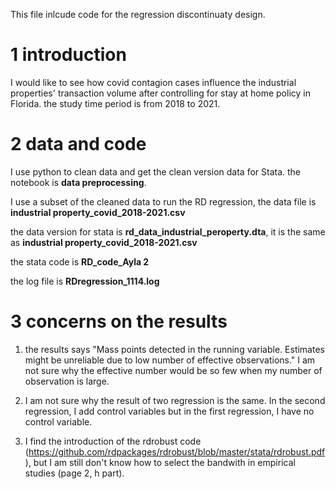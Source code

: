 This file inlcude code for the regression discontinuaty design.

1 introduction
==

I would like to see how covid contagion cases influence the industrial properties' transaction volume after controlling for stay at home policy in Florida. the study time period is from 2018 to 2021.

2 data and code
==
I use python to clean data and get the clean version data for Stata. the notebook is **data preprocessing**.

I use a subset of the cleaned data to run the RD regression, the data file is **industrial property_covid_2018-2021.csv**

the data version for stata is **rd_data_industrial_peroperty.dta**, it is the same as **industrial property_covid_2018-2021.csv**

the stata code is **RD_code_Ayla 2**

the log file is **RDregression_1114.log**

3 concerns on the results
==

1) the results says "Mass points detected in the running variable. Estimates might be unreliable due to low number of effective observations." I am not sure why the effective number would be so few when my number of observation is large.

2) I am not sure why the result of two regression is the same. In the second regression,  I add control variables but in the first regression, I have no control variable. 

3) I find the introduction of the rdrobust code (https://github.com/rdpackages/rdrobust/blob/master/stata/rdrobust.pdf), but I am still don't know how to select the bandwith in empirical studies (page 2, h part).
